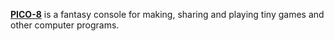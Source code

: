 [**PICO-8**](https://www.lexaloffle.com/pico-8.php) is a fantasy console for making, sharing and playing tiny games and other computer programs.
